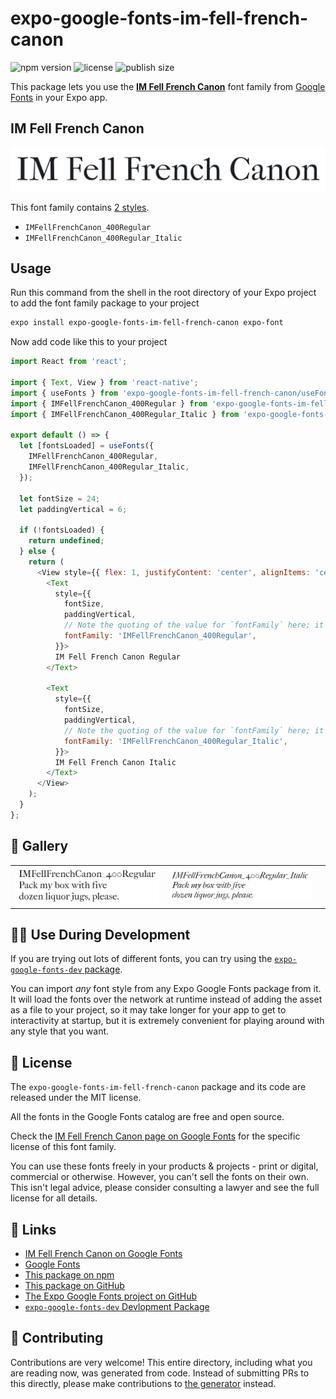 # expo-google-fonts-im-fell-french-canon

![npm version](https://flat.badgen.net/npm/v/expo-google-fonts-im-fell-french-canon)
![license](https://flat.badgen.net/github/license/expo/google-fonts)
![publish size](https://flat.badgen.net/packagephobia/install/expo-google-fonts-im-fell-french-canon)

This package lets you use the [**IM Fell French Canon**](https://fonts.google.com/specimen/IM+Fell+French+Canon) font family from [Google Fonts](https://fonts.google.com/) in your Expo app.

## IM Fell French Canon

![IM Fell French Canon](./font-family.png)

This font family contains [2 styles](#-gallery).

- `IMFellFrenchCanon_400Regular`
- `IMFellFrenchCanon_400Regular_Italic`

## Usage

Run this command from the shell in the root directory of your Expo project to add the font family package to your project
```sh
expo install expo-google-fonts-im-fell-french-canon expo-font
```

Now add code like this to your project
```js
import React from 'react';

import { Text, View } from 'react-native';
import { useFonts } from 'expo-google-fonts-im-fell-french-canon/useFonts';
import { IMFellFrenchCanon_400Regular } from 'expo-google-fonts-im-fell-french-canon/400Regular';
import { IMFellFrenchCanon_400Regular_Italic } from 'expo-google-fonts-im-fell-french-canon/400Regular_Italic';

export default () => {
  let [fontsLoaded] = useFonts({
    IMFellFrenchCanon_400Regular,
    IMFellFrenchCanon_400Regular_Italic,
  });

  let fontSize = 24;
  let paddingVertical = 6;

  if (!fontsLoaded) {
    return undefined;
  } else {
    return (
      <View style={{ flex: 1, justifyContent: 'center', alignItems: 'center' }}>
        <Text
          style={{
            fontSize,
            paddingVertical,
            // Note the quoting of the value for `fontFamily` here; it expects a string!
            fontFamily: 'IMFellFrenchCanon_400Regular',
          }}>
          IM Fell French Canon Regular
        </Text>

        <Text
          style={{
            fontSize,
            paddingVertical,
            // Note the quoting of the value for `fontFamily` here; it expects a string!
            fontFamily: 'IMFellFrenchCanon_400Regular_Italic',
          }}>
          IM Fell French Canon Italic
        </Text>
      </View>
    );
  }
};

```

## 🔡 Gallery


||||
|-|-|-|
|![IMFellFrenchCanon_400Regular](.//400Regular/IMFellFrenchCanon_400Regular.ttf.png)|![IMFellFrenchCanon_400Regular_Italic](.//400Regular_Italic/IMFellFrenchCanon_400Regular_Italic.ttf.png)|||


## 👩‍💻 Use During Development

If you are trying out lots of different fonts, you can try using the [`expo-google-fonts-dev` package](https://github.com/freeboub/google-fonts/tree/master/font-packages/dev#readme).

You can import *any* font style from any Expo Google Fonts package from it. It will load the fonts
over the network at runtime instead of adding the asset as a file to your project, so it may take longer
for your app to get to interactivity at startup, but it is extremely convenient
for playing around with any style that you want.

## 📖 License

The `expo-google-fonts-im-fell-french-canon` package and its code are released under the MIT license.

All the fonts in the Google Fonts catalog are free and open source.

Check the [IM Fell French Canon page on Google Fonts](https://fonts.google.com/specimen/IM+Fell+French+Canon) for the specific license of this font family.

You can use these fonts freely in your products & projects - print or digital, commercial or otherwise. However, you can't sell the fonts on their own. This isn't legal advice, please consider consulting a lawyer and see the full license for all details.

## 🔗 Links

- [IM Fell French Canon on Google Fonts](https://fonts.google.com/specimen/IM+Fell+French+Canon)
- [Google Fonts](https://fonts.google.com/)
- [This package on npm](https://www.npmjs.com/package/expo-google-fonts-im-fell-french-canon)
- [This package on GitHub](https://github.com/freeboub/google-fonts/tree/master/font-packages/im-fell-french-canon)
- [The Expo Google Fonts project on GitHub](https://github.com/freeboub/google-fonts)
- [`expo-google-fonts-dev` Devlopment Package](https://github.com/freeboub/google-fonts/tree/master/font-packages/dev)

## 🤝 Contributing

Contributions are very welcome! This entire directory, including what you are reading now, was generated from code. Instead of submitting PRs to this directly, please make contributions to [the generator](https://github.com/freeboub/google-fonts/tree/master/packages/generator) instead.
